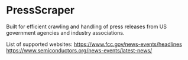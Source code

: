# PressScraper
Built for efficient crawling and handling of press releases from US government agencies and industry associations. 

List of supported websites:
https://www.fcc.gov/news-events/headlines
https://www.semiconductors.org/news-events/latest-news/

